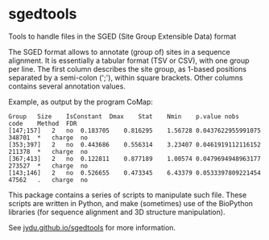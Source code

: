 # sgedtools
Tools to handle files in the SGED (Site Group Extensible Data) format

The SGED format allows to annotate (group of) sites in a sequence alignment.
It is essentially a tabular format (TSV or CSV), with one group per line.
The first column describes the site group, as 1-based positions separated by a semi-colon (';'), within square brackets.
Other columns contains several annotation values.

Example, as output by the program CoMap:
```
Group	Size	IsConstant	Dmax	Stat	Nmin	p.value	nobs	code	Method	FDR
[147;157]	2	no	0.183705	0.816295	1.56728	0.0437622955991075	348701	*	charge	no
[353;397]	2	no	0.443686	0.556314	3.23407	0.0461919112116152	211378	*	charge	no
[367;413]	2	no	0.122811	0.877189	1.00574	0.0479694948963177	273527	*	charge	no
[143;146]	2	no	0.526655	0.473345	6.43379	0.0533397809221454	47562	.	charge	no
```

This package contains a series of scripts to manipulate such file.
These scripts are written in Python, and make (sometimes) use of the BioPython libraries (for sequence alignment and 3D structure manipulation).

See [jydu.github.io/sgedtools](jydu.github.io/sgedtools) for more information.
